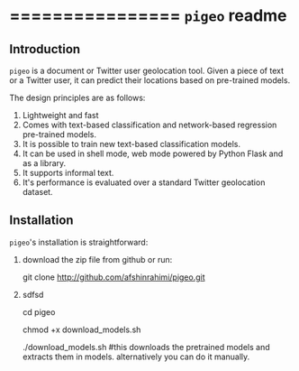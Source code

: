 ================
``pigeo`` readme
================

Introduction
------------

``pigeo`` is a document or Twitter user geolocation tool. Given a piece of text or a Twitter user, it can predict their locations based on pre-trained models.

The design principles are as follows:

1. Lightweight and fast
2. Comes with text-based classification and network-based regression pre-trained models.
3. It is possible to train new text-based classification models.
4. It can be used in shell mode, web mode powered by Python Flask and as a library.
5. It supports informal text.
6. It's performance is evaluated over a standard Twitter geolocation dataset.

Installation
------------

``pigeo``'s installation is straightforward:
1. download the zip file from github or run:
    
    git clone http://github.com/afshinrahimi/pigeo.git

2. sdfsd

    cd pigeo
    
    chmod +x download_models.sh
    
    ./download_models.sh #this downloads the pretrained models and extracts them in models. alternatively you can do it manually.
